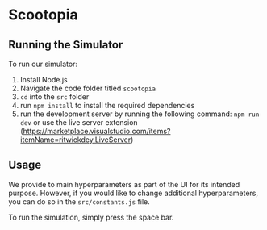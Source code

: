 # Scootopia

## Running the Simulator
To run our simulator:
1. Install Node.js
2. Navigate the code folder titled `scootopia`
3. `cd` into the `src` folder
4. run `npm install` to install the required dependencies
5. run the development server by running the following command: `npm run dev` or use the live server extension (https://marketplace.visualstudio.com/items?itemName=ritwickdey.LiveServer)

## Usage
We provide to main hyperparameters as part of the UI for its intended purpose. However,
if you would like to change additional hyperparameters, you can do so in the `src/constants.js` file.

To run the simulation, simply press the space bar.